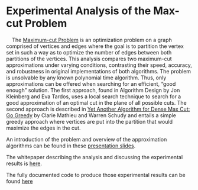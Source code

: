 # Experimental Analysis of the Max-cut Problem

&nbsp;&nbsp;&nbsp;&nbsp;The [Maximum-cut Problem](https://en.wikipedia.org/wiki/Maximum_cut) is an optimization problem on a graph comprised of vertices and edges where the goal is to partition the vertex set in such a way as to optimize the number of edges between both partitions of the vertices. This analysis compares two maximum-cut approximations under varying conditions, contrasting their speed, accuracy, and robustness in original implementations of both algorithms. The problem is unsolvable by any known polynomial time algorithm. Thus, only approximations can be offered when searching for an efficient, “good enough” solution. The first approach, found in Algorithm Design by Jon Kleinberg and Eva Tardos, uses a local search technique to search for a good approximation of an optimal cut in the plane of all possible cuts. The second approach is described in [Yet Another Algorithm for Dense Max Cut: Go Greedy](Project_Files/Maxcut_Analysis/maxcut_greedy_approach.pdf) by Clarie Mathieu and Warren Schudy and entails a simple greedy approach where vertices are put into the partition that would maximize the edges in the cut.

An introduction of the problem and overview of the approximation algorithms can be found in these [presentation slides](Project_Files/Maxcut_Analysis/max-cut-pres.pdf).

The whitepaper describing the analysis and discussing the experimental results is [here](Project_Files/Maxcut_Analysis/max-cut-paper.pdf).

The fully documented code to produce those experimental results can be found [here](Project_Files/Maxcut_Analysis/code)
